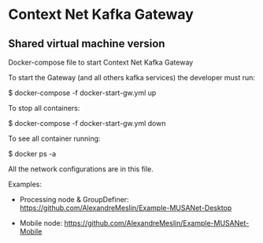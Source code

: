 # Context Net Kafka Gateway

## Shared virtual machine version

Docker-compose file to start Context Net Kafka Gateway

To start the Gateway (and all others kafka services) the developer must run:

$ docker-compose -f docker-start-gw.yml up

To stop all containers:

$ docker-compose -f docker-start-gw.yml down

To see all container running:

$ docker ps -a

All the network configurations are in this file.

Examples: 

- Processing node & GroupDefiner: https://github.com/AlexandreMeslin/Example-MUSANet-Desktop

- Mobile node: https://github.com/AlexandreMeslin/Example-MUSANet-Mobile
